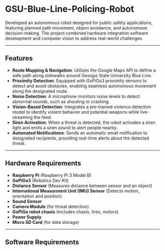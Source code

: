 # GSU-Blue-Line-Policing-Robot

Developed an autonomous robot designed for public safety applications, featuring planned path movement, object avoidance, and autonomous decision-making. The project combined hardware integration software development and computer vision to address real-world challenges.

---

## Features

- **Route Mapping & Navigation**: Utilizes the Google Maps API to define a safe path along sidewalks around Georgia State University Blue Line.
- **Proximity Detection**: Equipped with GoPiGo3 proximity sensors to detect and avoid obstacles, enabling seamless autonomous movement along the designated route.
- **Noise Detection**: A microphone monitors noise levels to detect abnormal sounds, such as shouting or crashing.
- **Vision-Based Detection**: Integrates a pre-trained violence detection model to identify violent behavior and potential weapons while live-streaming the feed.
- **Siren Activation**: When a threat is detected, the robot activates a siren light and emits a siren sound to alert people nearby.
- **Automated Notifications**: Sends an automatic email notification to designated recipients, providing real-time alerts about the detected threat.

---

## Hardware Requirements 

- **Raspberry Pi** (Raspberry Pi 3 Model B)
- **GoPiGo3** (Robotics Dev Kit)
- **Distance Sensor** (Measures distance between sensor and an object)
- **International Measurment Unit (IMU) Sensor** (Detects motion, orientation and position)
- **Sound Sensor** 
- **Camera Module** (for threat detection)
- **GoPiGo robot chasis** (Includes chasis, tires, motors)
- **Power Supply**
- **Micro SD Card** (for data storage)

---

## Software Requirements


 
